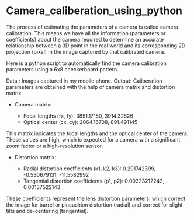 # Camera_caliberation_using_python


The process of estimating the parameters of a camera is called camera calibration. This means we have all the information (parameters or coefficients) about the camera required to determine an accurate relationship between a 3D point in the real world and its corresponding 2D projection (pixel) in the image captured by that calibrated camera.

 Here is a python script to automatically find the camera calibration parameters using a 6x8 checkerboard pattern.

 Data : Images captured in my mobile phone.
 Output: Caliberation parameters are obtained with the help of camera matrix and distortion matrix.
 
- Camera matrix:

  - Focal lengths (fx, fy): 3851.17150, 3914.32526
  - Optical center (cx, cy): 2064.16708, 891.491145

This matrix indicates the focal lengths and the optical center of the camera. These values are high, which is expected for a camera with a significant zoom factor or a high-resolution sensor.

- Distortion matrix:

  - Radial distortion coefficients (k1, k2, k3): 0.291742399, -0.530679131, -11.5582992
  - Tangential distortion coefficients (p1, p2): 0.00323212242, 0.00137522143

These coefficients represent the lens distortion parameters, which correct the image for barrel or pincushion distortion (radial) and correct for slight tilts and de-centering (tangential).
